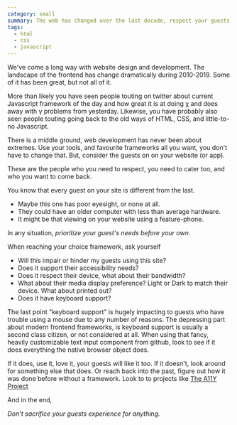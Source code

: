 ```yaml
---
category: small
summary: The web has changed over the last decade, respect your guests and build with them in mind.
tags:
  - html
  - css
  - javascript
---
```


We've come a long way with website design and development. The landscape of the frontend has change dramatically during 2010-2019. Some of it has been great, but not all of it.

More than likely you have seen people touting on twitter about current Javascript framework of the day and how great it is at doing &chi; and does away with &gamma; problems from yesterday.
Likewise, you have probably also seen people touting going back to the old ways of HTML, CSS, and little-to-no Javascript.

There is a middle ground, web development has never been about extremes.
Use your tools, and favourite frameworks all you want, you don't have to change that.
But, consider the guests on on your website (or app).

These are the people who you need to respect, you need to cater too, and who you want to come back.

You know that every guest on your site is different from the last.

- Maybe this one has poor eyesight, or none at all.
- They could have an older computer with less than average hardware.
- It might be that viewing on your website using a feature-phone.

In any situation, _prioritize your guest's needs before your own_.

When reaching your choice framework, ask yourself

- Will this impair or hinder my guests using this site?
- Does it support their accessibility needs?
- Does it respect their device, what about their bandwidth?
- What about their media display preference? Light or Dark to match their device. What about printed out?
- Does it have keyboard support?

The last point "keyboard support" is hugely impacting to guests who have trouble using a mouse due to any number of reasons. The depressing part about modern frontend frameworks, is keyboard support is usually a second class citizen, or not considered at all.
When using that fancy, heavily customizable text input component from github, look to see if it does everything the native browser object does.

If it does, use it, love it, your guests will like it too. If it doesn't, look around for something else that does. Or reach back into the past, figure out how it was done before without a framework. Look to to projects like [The A11Y Project](https://a11yproject.com)

And in the end,

_Don't sacrifice your guests experience for anything._
